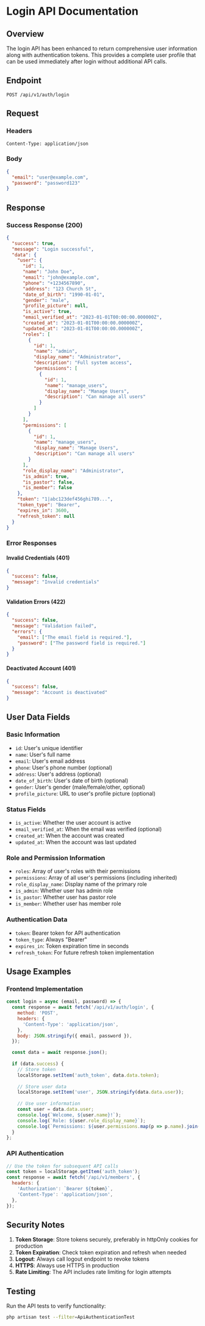 # Login API Documentation

## Overview

The login API has been enhanced to return comprehensive user information along with authentication tokens. This provides a complete user profile that can be used immediately after login without additional API calls.

## Endpoint

```
POST /api/v1/auth/login
```

## Request

### Headers
```
Content-Type: application/json
```

### Body
```json
{
  "email": "user@example.com",
  "password": "password123"
}
```

## Response

### Success Response (200)
```json
{
  "success": true,
  "message": "Login successful",
  "data": {
    "user": {
      "id": 1,
      "name": "John Doe",
      "email": "john@example.com",
      "phone": "+1234567890",
      "address": "123 Church St",
      "date_of_birth": "1990-01-01",
      "gender": "male",
      "profile_picture": null,
      "is_active": true,
      "email_verified_at": "2023-01-01T00:00:00.000000Z",
      "created_at": "2023-01-01T00:00:00.000000Z",
      "updated_at": "2023-01-01T00:00:00.000000Z",
      "roles": [
        {
          "id": 1,
          "name": "admin",
          "display_name": "Administrator",
          "description": "Full system access",
          "permissions": [
            {
              "id": 1,
              "name": "manage_users",
              "display_name": "Manage Users",
              "description": "Can manage all users"
            }
          ]
        }
      ],
      "permissions": [
        {
          "id": 1,
          "name": "manage_users",
          "display_name": "Manage Users",
          "description": "Can manage all users"
        }
      ],
      "role_display_name": "Administrator",
      "is_admin": true,
      "is_pastor": false,
      "is_member": false
    },
    "token": "1|abc123def456ghi789...",
    "token_type": "Bearer",
    "expires_in": 3600,
    "refresh_token": null
  }
}
```

### Error Responses

#### Invalid Credentials (401)
```json
{
  "success": false,
  "message": "Invalid credentials"
}
```

#### Validation Errors (422)
```json
{
  "success": false,
  "message": "Validation failed",
  "errors": {
    "email": ["The email field is required."],
    "password": ["The password field is required."]
  }
}
```

#### Deactivated Account (401)
```json
{
  "success": false,
  "message": "Account is deactivated"
}
```

## User Data Fields

### Basic Information
- `id`: User's unique identifier
- `name`: User's full name
- `email`: User's email address
- `phone`: User's phone number (optional)
- `address`: User's address (optional)
- `date_of_birth`: User's date of birth (optional)
- `gender`: User's gender (male/female/other, optional)
- `profile_picture`: URL to user's profile picture (optional)

### Status Fields
- `is_active`: Whether the user account is active
- `email_verified_at`: When the email was verified (optional)
- `created_at`: When the account was created
- `updated_at`: When the account was last updated

### Role and Permission Information
- `roles`: Array of user's roles with their permissions
- `permissions`: Array of all user's permissions (including inherited)
- `role_display_name`: Display name of the primary role
- `is_admin`: Whether user has admin role
- `is_pastor`: Whether user has pastor role
- `is_member`: Whether user has member role

### Authentication Data
- `token`: Bearer token for API authentication
- `token_type`: Always "Bearer"
- `expires_in`: Token expiration time in seconds
- `refresh_token`: For future refresh token implementation

## Usage Examples

### Frontend Implementation
```javascript
const login = async (email, password) => {
  const response = await fetch('/api/v1/auth/login', {
    method: 'POST',
    headers: {
      'Content-Type': 'application/json',
    },
    body: JSON.stringify({ email, password }),
  });

  const data = await response.json();
  
  if (data.success) {
    // Store token
    localStorage.setItem('auth_token', data.data.token);
    
    // Store user data
    localStorage.setItem('user', JSON.stringify(data.data.user));
    
    // Use user information
    const user = data.data.user;
    console.log(`Welcome, ${user.name}!`);
    console.log(`Role: ${user.role_display_name}`);
    console.log(`Permissions: ${user.permissions.map(p => p.name).join(', ')}`);
  }
};
```

### API Authentication
```javascript
// Use the token for subsequent API calls
const token = localStorage.getItem('auth_token');
const response = await fetch('/api/v1/members', {
  headers: {
    'Authorization': `Bearer ${token}`,
    'Content-Type': 'application/json',
  },
});
```

## Security Notes

1. **Token Storage**: Store tokens securely, preferably in httpOnly cookies for production
2. **Token Expiration**: Check token expiration and refresh when needed
3. **Logout**: Always call logout endpoint to revoke tokens
4. **HTTPS**: Always use HTTPS in production
5. **Rate Limiting**: The API includes rate limiting for login attempts

## Testing

Run the API tests to verify functionality:
```bash
php artisan test --filter=ApiAuthenticationTest
``` 